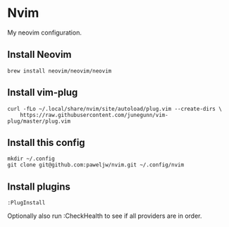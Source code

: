 # Nvim

My neovim configuration.

## Install Neovim

```
brew install neovim/neovim/neovim
```

## Install vim-plug

```
curl -fLo ~/.local/share/nvim/site/autoload/plug.vim --create-dirs \
    https://raw.githubusercontent.com/junegunn/vim-plug/master/plug.vim
```

## Install this config

```
mkdir ~/.config
git clone git@github.com:paweljw/nvim.git ~/.config/nvim
```

## Install plugins

```
:PlugInstall
```

Optionally also run :CheckHealth to see if all providers are in order.
